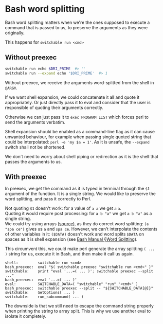 # Bash word splitting

Bash word splitting matters when we're the ones supposed to execute a command
that is passed to us, to preserve the arguments as they were originally.

This happens for `switchable run <cmd>`

## Without preexec

```bash
switchable run echo $DRI_PRIME  #> ''
switchable run --expand echo '$DRI_PRIME'  #> 1
```

Without preexec, we receive the arguments word-splitted from the shell in
`@ARGV`.

If we want shell expansion, we could concatenate it all and quote it
appropriately. Or just directly pass it to eval and consider that
the user is responsible
of quoting their arguments correctly.

Otherwise we can just pass it to `exec PROGRAM LIST` which
forces perl to send the arguments verbatim.

Shell expansion should be enabled as a command-line flag as it can cause
unwanted behaviour, for example when passing single quoted string that could be
interpolated: `perl -e 'my $a = 1'`.
As it is unsafe, the `--expand` switch shall not be shortened.

We don't need to worry about shell piping or redirection as it is the shell
that passes the arguments to us.

## With preexec

In preexec, we get the command as it is typed in terminal through the `$1`
argument of the function. It is a single string. We would like to preserve
the word splitting, and pass it correctly to Perl.

Not quoting `$1` doesn't work: for a value of `a a` we get `a` `a`.  
Quoting it would require post processing: for `a b "a"` we get `a b "a"`
as a single string.  
We could try using arrays ([source][bash array for args]), as they do correct word splitting: `(a "spa ce")`
gives us `a` and `spa ce`. However, we can't interpolate the contents of
other variables in it: `($DATA)` doesn't work and word splits `$DATA` on spaces
as it is shell expansion
(see [Bash Manual §Word Splitting][bash word splitting]).

[bash array for args]: https://superuser.com/questions/360966/how-do-i-use-a-bash-variable-string-containing-quotes-in-a-command/360986#360986
[bash word splitting]: https://www.gnu.org/software/bash/manual/html_node/Word-Splitting.html

This circumvent this, we could make perl generate the array splitting `( ... )`
string for us, execute it in Bash, and then make it call us again.

```
shell:         switchable run <cmd>
bash_preexec:  eval "$( switchable preexec "switchable run <cmd>" )"
switchable:    print "eval '...=( ... )'; switchable preexec --split ..."
bash_preexec:  eval '...=( ... )'
eval:          SWITCHABLE_DATA=( "switchable" "run" "<cmd>" )
bash_preexec:  switchable preexec --split -- "${SWITCHABLE_DATA[@]}"
switchable:    GetOptions( ... )
switchable:    run_subcommand( ... )
```

The downside is that we still need to escape the command string properly
when printing the string to array split. This is why we use another eval
to isolate it completely.
